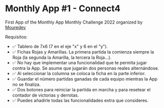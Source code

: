 # Monthly App #1 - Connect4

First App of the Monthly App Monthly Challenge 2022 organized by [Mouredev](https://github.com/mouredev)

Requisitos:

- ✅ Tablero de 7x6 (7 en el eje "x" y 6 en el "y").
- ✅ Fichas Rojas y Amarillas. La primera partida la comienza siempre la Roja (la segunda la Amarilla, la tercera la Roja...).
- ✅ No hay que implementar una funcionalidad que te permita jugar contra la App. Se asume que jugarán dos personas reales alternándose.
- ✅ Al seleccionar la columna se coloca la ficha en la parte inferior.
- ✅ Guardar el número partidas ganadas de cada equipo mientras la App no se finaliza.
- ✅ Dos botones para reiniciar la partida en marcha y para resetear el contador de victorias y derrotas.
- ✅ Puedes añadirle todas las funcionalidades extra que consideres.
